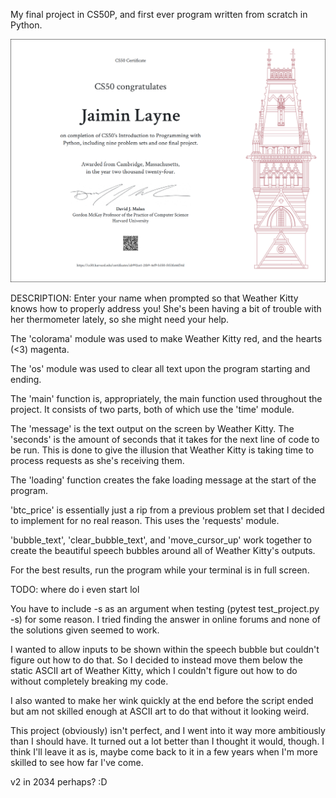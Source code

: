 My final project in CS50P, and first ever program written from scratch in Python.

![alt text](https://github.com/jaim1n/Weather-Kitty/blob/main/CS50P.png?raw=true)

DESCRIPTION:
Enter your name when prompted so that Weather Kitty knows how to properly address you!
She's been having a bit of trouble with her thermometer lately, so she might need your help.

The 'colorama' module was used to make Weather Kitty red, and the hearts (<3) magenta.

The 'os' module was used to clear all text upon the program starting and ending.

The 'main' function is, appropriately, the main function used throughout the project. It consists of two parts, both of which use the 'time' module.

The 'message' is the text output on the screen by Weather Kitty. The 'seconds' is the amount of seconds that it takes for the next line of code to be run.
This is done to give the illusion that Weather Kitty is taking time to process requests as she's receiving them.

The 'loading' function creates the fake loading message at the start of the program.

'btc_price' is essentially just a rip from a previous problem set that I decided to implement for no real reason. This uses the 'requests' module.

'bubble_text', 'clear_bubble_text', and 'move_cursor_up' work together to create the beautiful speech bubbles around all of Weather Kitty's outputs.

For the best results, run the program while your terminal is in full screen.

TODO:
where do i even start lol

You have to include -s as an argument when testing (pytest test_project.py -s) for some reason.
I tried finding the answer in online forums and none of the solutions given seemed to work.

I wanted to allow inputs to be shown within the speech bubble but couldn't figure out how to do that.
So I decided to instead move them below the static ASCII art of Weather Kitty, which I couldn't figure out how to do without completely breaking my code.

I also wanted to make her wink quickly at the end before the script ended but am not skilled enough at ASCII art to do that without it looking weird.

This project (obviously) isn't perfect, and I went into it way more ambitiously than I should have. It turned out a lot better than I thought it would, though.
I think I'll leave it as is, maybe come back to it in a few years when I'm more skilled to see how far I've come.

v2 in 2034 perhaps? :D
